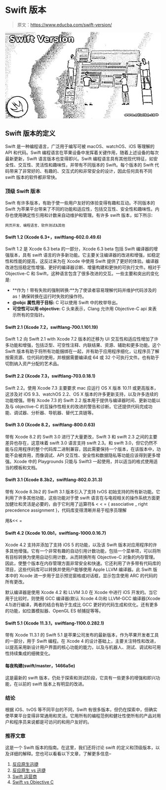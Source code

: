 # Swift 版本

> 原文：<https://www.educba.com/swift-version/>

![Swift Version](img/384dc0ead951649435038148d336d85a.png)



## Swift 版本的定义

Swift 是一种编程语言，广泛用于编写可被 macOS、watchOS、iOS 等理解的 API 和代码。Swift 编程语言在苹果设备中发挥着关键作用，随着上述设备的每次最新更新，Swift 语言版本也变得即兴。Swift 编程语言具有其他现代特征，如安全性、交互性、灵活性和趣味性，并带有不同版本的 Swift。每个版本的 Swift 代码带来了非常好的、有趣的、交互式的和非常安全的设计，因此任何具有不同 swift 版本的软件都非常快。

### 顶级 Swift 版本

Swift 有许多版本，有助于使一些用户友好的体验变得有趣和互动。不同版本的 Swift 为苹果平台带来了不同的功能和适应性，包括交互性、安全性和趣味性。内存也使用确定性引用和计数来自动维护和管理。有许多 swift 版本，如下所示:

<small>网页开发、编程语言、软件测试&其他</small>

#### Swift 1.2 (Xcode 6.3+，swiftlang-602.0.49.6)

Swift 1.2 是 Xcode 6.3 beta 的一部分，Xcode 6.3 beta 包括 Swift 编译器的增强版本，具有 swift 语言的许多新功能。它主要关注编译器的改进和增强，如稳定性和性能的提高，这反过来为在 Xcode 中使用 Swift 提供了更好的体验。编译器改进包括稳定性增强、更好的编译器诊断、增量构建和更快的可执行文件。相对于 Objective-C 和 Swift，这种语言包含了很多改进的交互。一些主要和突出的变化是:

*   **作为！带有失败的强制转换:**为了使读者容易理解代码并维护代码涉及的 as！确保转换在运行时失败的操作符。
*   **@objc 属性用于目标:** C 可以使用 Swift 中的枚举导出。
*   **可空性可以用 objective:** C 头来表示，Clang 允许用 Objective-C api 来表示所有的空指针。

#### Swift 2.1 (Xcode 7.2，swiftlang-700.1.101.19)

Swift 1.2 向 Swift 2.1 with Xcode 7.2 版本的迁移为 UI 交互性和适应性增加了许多功能和增强，包括泛型、可空性注释、内联结果、资源、辅助和更多功能。这个 Swift 版本有助于将所有功能捆绑在一起，并有助于应用程序细化，让程序员了解按需资源、位代码的使用，并根据需要编译成 64 或 32 个可执行文件。也有助于切割纳入资产分配的艺术品。

#### Swift 2.2 (Xcode 7.3，swiftlang-703.0.18.1)

Swift 2.2。使用 Xcode 7.3 主要要求 mac 应运行 OS X 版本 10.11 或更高版本，这涉及对 iOS 9.3、watchOS 2.2、OS X 版本的许多更新支持，以及许多连续的功能增强。带有 Xcode 7.3 的 Swift 2.2 版本用于提供与编译器时间、更新功能以及与 objective-C 的互操作性相关的改进的警告和诊断。它还提供代码完成功能、调试器、分析器、导航器、替代工具链等。

#### Swift 3.0 (Xcode 8.2，swiftlang-800.0.63)

带有 Xcode 8.2 的 Swift 3.0 进行了大量更改，Swift 3 和 swift 2.3 之间的主要差异也存在，这意味着 swift 3.0 语言支持 swift 2.3。和 swift 3.0，但它仍然不能与应用程序的整个代码库二进制兼容，因此需要保持一个版本，在该版本中，功能不会被弃用，而像调试、API 交互性、安全性和数据隐私等功能应该得到更多增强。Xcode 中的 Playgrounds 只能与 Swift3 一起使用，并以适当的格式使用适当的模板和文档。

#### Swift 3.1 (Xcode 8.3b2，swiftlang-802.0.31.3)

带有 Xcode 8.3b2 的 Swift 3.1 版本引入了支持 tvOS 初始支持的所有新功能。它利用了许多其他功能，这些功能对于使 swift 语言在与电视相关的操作系统方面更加健壮和灵活是必要的，由于它利用了运算符& < < = { associative _ right precedence assignment }，代码库变得清晰并易于程序员理解

用&<< =

#### Swift 4.2 (Xcode 10.0b1，swiftlang-1000.0.16.7)

Xcode 4.2 支持并添加了支持 iOS 5 的功能，以及该 Swift 版本对应用程序的许多其他增强。它有一个非常有趣的自动引用计数功能，包括一个菜单项，可以将所有目标转换为使用自动引用计数，从而转换所有 Objective-C 对象的内存管理。因此，使整个版本在内存管理方面非常安全和快速。它还利用了许多带有代码库的项目，这些代码库可以转换并使用户能够使用 Apple LLVM 编译器。此 Swift 版本中的 Xcode 进一步用于显示预览窗格或对话框，显示包含使用 ARC 的代码的所有更改。

默认编译器是使用 Xcode 4.2 和 LLVM 3.0 在 Xcode 中进行 iOS 开发的。当它用于比较时，则使用 GCC 编译器(默认 Xcode 4.0)和 LLVM-GCC 编译器(Xcode 4.1)进行编译，两者的结合有助于生成比 GCC 更好的代码生成和优化。还有更多的功能，如位置模拟器、OpenGL ES 帧捕捉等等。

#### Swift 5.1 (Xcode 11.3.1，swiftlang-1100.0.282.1)

带有 Xcode 11.3.1 的 Swift 5.1 是苹果公司发布的最新版本，作为苹果开发者工具的一部分，用于 Swift 编程。在 Xcode 4 的设计基础上，主要关注特性和改进，以提高采用新设计用户界面的核心功能的能力，以及与机器人、测试、调试和可用性持续集成的细微变化。

#### 每夜构建(swift/master，1466a5e)

这是最新的 swift 版本，仍处于探索和测试阶段，它具有一些更多的增强和即兴功能，在以前的 swift 版本上有明显的改进。

### 结论

根据 iOS、tvOS 等不同平台的不同，Swift 有很多版本，但仍在探索中，但确实使苹果平台变得非常通用和灵活。它用所有的编程范例和健壮性使所有的产品对用户和程序员来说都是可访问的和用户友好的。

### 推荐文章

这是一个 Swift 版本的指南。在这里，我们还将讨论 swift 的定义和顶级版本，以及详细的解释。您也可以看看以下文章，了解更多信息–

1.  [反应原生迅捷](https://www.educba.com/react-native-swift/)
2.  [反应原生 vs 迅捷](https://www.educba.com/react-native-vs-swift/)
3.  [Swift 运营商](https://www.educba.com/swift-operators/)
4.  [Swift vs Objective C](https://www.educba.com/swift-vs-objective-c/)






